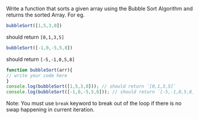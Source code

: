 Write a function that sorts a given array using the Bubble Sort Algorithm and returns the sorted Array.
For eg.
```js
bubbleSort([1,5,3,0])
```
should return `[0,1,3,5]`
```js
bubbleSort([-1,0,-5,5,8])
```
should return `[-5,-1,0,5,8]`


```js
function bubbleSort(arr){
// write your code here
}
console.log(bubbleSort([1,5,3,0])); // should return `[0,1,3,5]`
console.log(bubbleSort([-1,0,-5,5,8])); // should return `[-5,-1,0,5,8]`

```
Note: You must use `break` keyword to break out of the loop if there is no swap happening in current iteration.
